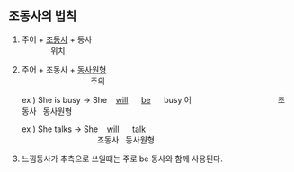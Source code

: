 ## 조동사의 법칙 ##

1) 주어 + <u>조동사</u> + 동사  
&nbsp;&nbsp;&nbsp;&nbsp;&nbsp;&nbsp;&nbsp;&nbsp;&nbsp;&nbsp;&nbsp;&nbsp;&nbsp;위치  
2) 주어 + 조동사 + <u>동사원형</u>  
&nbsp;&nbsp;&nbsp;&nbsp;&nbsp;&nbsp;&nbsp;&nbsp;&nbsp;&nbsp;&nbsp;&nbsp;&nbsp;&nbsp;&nbsp;&nbsp;&nbsp;&nbsp;&nbsp;&nbsp;&nbsp;&nbsp;&nbsp;&nbsp;&nbsp;&nbsp;&nbsp;&nbsp;&nbsp;&nbsp;&nbsp;주의  

    ex ) She is busy -> She&nbsp;&nbsp;&nbsp;&nbsp;<u>will</u>&nbsp;&nbsp;&nbsp;&nbsp;&nbsp;&nbsp;<u>be</u>&nbsp;&nbsp;&nbsp;&nbsp;&nbsp;&nbsp;busy   어
    &nbsp;&nbsp;&nbsp;&nbsp;&nbsp;&nbsp;&nbsp;&nbsp;&nbsp;&nbsp;&nbsp;&nbsp;&nbsp;&nbsp;&nbsp;&nbsp;&nbsp;&nbsp;&nbsp;&nbsp;&nbsp;&nbsp;&nbsp;&nbsp;&nbsp;&nbsp;&nbsp;&nbsp;&nbsp;&nbsp;&nbsp;&nbsp;&nbsp;&nbsp;&nbsp;&nbsp;&nbsp;&nbsp;조동사&nbsp;&nbsp;&nbsp;동사원형  

    ex ) She talk<u>s</u> -> She&nbsp;&nbsp;&nbsp;&nbsp;<u>will</u>&nbsp;&nbsp;&nbsp;&nbsp;&nbsp;&nbsp;<u>talk</u>  
    &nbsp;&nbsp;&nbsp;&nbsp;&nbsp;&nbsp;&nbsp;&nbsp;&nbsp;&nbsp;&nbsp;&nbsp;&nbsp;&nbsp;&nbsp;&nbsp;&nbsp;&nbsp;&nbsp;&nbsp;&nbsp;&nbsp;&nbsp;&nbsp;&nbsp;&nbsp;&nbsp;&nbsp;&nbsp;&nbsp;&nbsp;&nbsp;&nbsp;&nbsp;조동사&nbsp;&nbsp;&nbsp;동사원형  

3) 느낌동사가 추측으로 쓰일떄는 주로 be 동사와 함께 사용된다.


